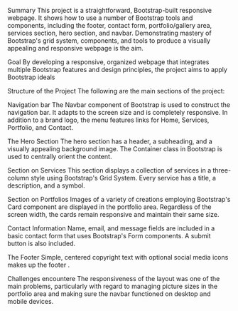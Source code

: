 Summary
This project is a straightforward, Bootstrap-built responsive webpage. It shows how to use a number of Bootstrap tools and components, including the footer, contact form, portfolio/gallery area, services section, hero section, and navbar. Demonstrating mastery of Bootstrap's grid system, components, and tools to produce a visually appealing and responsive webpage is the aim.

Goal
By developing a responsive, organized webpage that integrates multiple Bootstrap features and design principles, the project aims to apply Bootstrap ideals

Structure of the Project
The following are the main sections of the project:

Navigation bar
The Navbar component of Bootstrap is used to construct the navigation bar. It adapts to the screen size and is completely responsive. In addition to a brand logo, the menu features links for Home, Services, Portfolio, and Contact.

The Hero Section
The hero section has a header, a subheading, and a visually appealing background image. The Container class in Bootstrap is used to centrally orient the content.

 Section on Services
This section displays a collection of services in a three-column style using Bootstrap's Grid System. Every service has a title, a description, and a symbol.

 Section on Portfolios
Images of a variety of creations employing Bootstrap's Card component are displayed in the portfolio area. Regardless of the screen width, the cards remain responsive and maintain their same size.

Contact Information
Name, email, and message fields are included in a basic contact form that uses Bootstrap's Form components. A submit button is also included.

 The Footer
Simple, centered copyright text with optional social media icons makes up the footer .

Challenges encountere
The responsiveness of the layout was one of the main problems, particularly with regard to managing picture sizes in the portfolio area and making sure the navbar functioned on desktop and mobile devices.